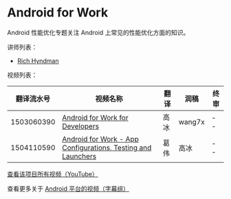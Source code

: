 # Android for Work

Android 性能优化专题关注 Android 上常见的性能优化方面的知识。

讲师列表：

*   [Rich Hyndman](https://plus.google.com/+RichHyndman)
 
视频列表：

| 翻译流水号 | 视频名称 | 翻译 | 润稿 | 终审 |
| -- | -- | -- | -- | -- |
| 1503060390 | [Android for Work for Developers](https://pub.gfansub.com/Android/106-Android-For-Work/1503060390-android-for-work-for-developers.html)  | 高冰 | wang7x | -- |
| 1504110590 | [Android for Work - App Configurations, Testing and Launchers](https://pub.gfansub.com/Android/106-Android-For-Work/1504110590-app-configurations-testing-and-launchers.html)  | 葛伟 | 高冰 | -- |


[查看该项目所有视频（YouTube）](https://www.youtube.com/playlist?list=PLOU2XLYxmsIKAK2Bhv19H2THwF-22O5WX)

查看更多关于 [Android 平台的视频（字幕组）](https://pub.gfansub.com/Android/index.html)

